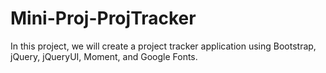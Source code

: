 # Mini-Proj-ProjTracker
In this project, we will create a project tracker application using Bootstrap, jQuery, jQueryUI, Moment, and Google Fonts.
